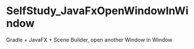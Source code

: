# SelfStudy_JavaFxOpenWindowInWindow
Gradle + JavaFX + Scene Builder, open another Window in Window
